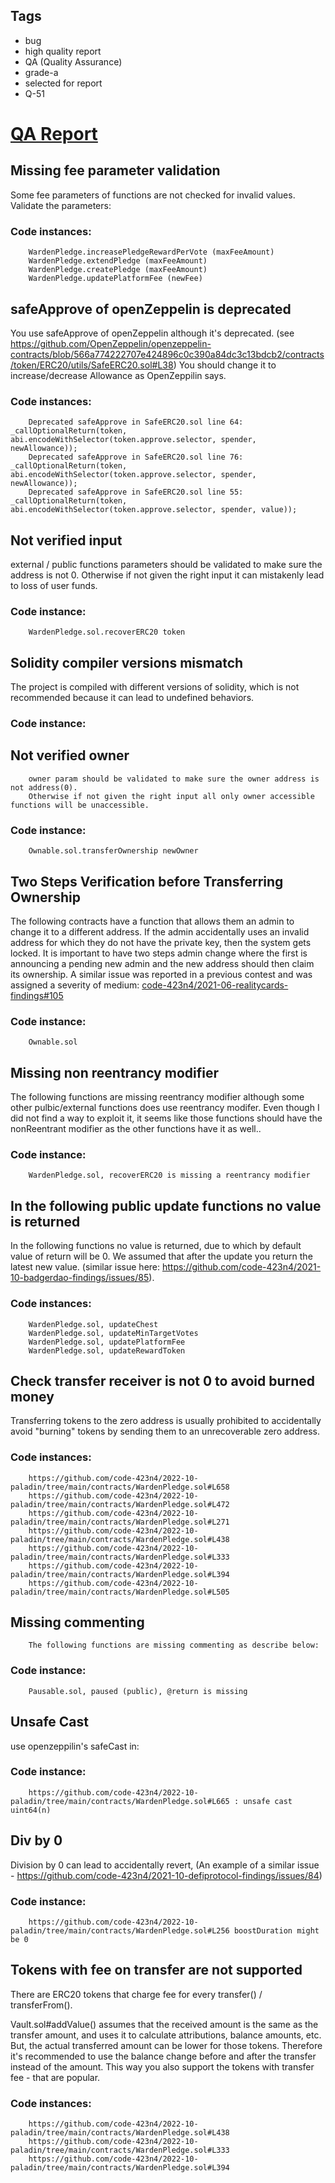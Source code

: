 ## Tags

- bug
- high quality report
- QA (Quality Assurance)
- grade-a
- selected for report
- Q-51

# [QA Report](https://github.com/code-423n4/2022-10-paladin-findings/issues/212) 


## Missing fee parameter validation


Some fee parameters of functions are not checked for invalid values. Validate the parameters:
        
        
### Code instances:

        WardenPledge.increasePledgeRewardPerVote (maxFeeAmount)
        WardenPledge.extendPledge (maxFeeAmount)
        WardenPledge.createPledge (maxFeeAmount)
        WardenPledge.updatePlatformFee (newFee)



## safeApprove of openZeppelin is deprecated


You use safeApprove of openZeppelin although it's deprecated.
(see https://github.com/OpenZeppelin/openzeppelin-contracts/blob/566a774222707e424896c0c390a84dc3c13bdcb2/contracts/token/ERC20/utils/SafeERC20.sol#L38)
You should change it to increase/decrease Allowance as OpenZeppilin says.
        
### Code instances:

        Deprecated safeApprove in SafeERC20.sol line 64: _callOptionalReturn(token, abi.encodeWithSelector(token.approve.selector, spender, newAllowance));
        Deprecated safeApprove in SafeERC20.sol line 76: _callOptionalReturn(token, abi.encodeWithSelector(token.approve.selector, spender, newAllowance));
        Deprecated safeApprove in SafeERC20.sol line 55: _callOptionalReturn(token, abi.encodeWithSelector(token.approve.selector, spender, value));



## Not verified input


external / public functions parameters should be validated to make sure the address is not 0.
Otherwise if not given the right input it can mistakenly lead to loss of user funds.    

### Code instance:

        WardenPledge.sol.recoverERC20 token



## Solidity compiler versions mismatch


The project is compiled with different versions of solidity, which is not recommended because it can lead to undefined behaviors.
        
### Code instance:

        



## Not verified owner


        owner param should be validated to make sure the owner address is not address(0).
        Otherwise if not given the right input all only owner accessible functions will be unaccessible.
        
        
### Code instance:

        Ownable.sol.transferOwnership newOwner



## Two Steps Verification before Transferring Ownership

The following contracts have a function that allows them an admin to change it to a different address. If the admin accidentally uses an invalid address for which they do not have the private key, then the system gets locked.
It is important to have two steps admin change where the first is announcing a pending new admin and the new address should then claim its ownership. 
A similar issue was reported in a previous contest and was assigned a severity of medium: [code-423n4/2021-06-realitycards-findings#105](https://github.com/code-423n4/2021-06-realitycards-findings/issues/105) 

### Code instance:

        Ownable.sol



## Missing non reentrancy modifier

The following functions are missing reentrancy modifier although some other pulbic/external functions does use reentrancy modifer.
Even though I did not find a way to exploit it, it seems like those functions should have the nonReentrant modifier as the other functions have it as well..

### Code instance:

        WardenPledge.sol, recoverERC20 is missing a reentrancy modifier



## In the following public update functions no value is returned

In the following functions no value is returned, due to which by default value of return will be 0. 
We assumed that after the update you return the latest new value. 
(similar issue here: https://github.com/code-423n4/2021-10-badgerdao-findings/issues/85). 

### Code instances:

        WardenPledge.sol, updateChest
        WardenPledge.sol, updateMinTargetVotes
        WardenPledge.sol, updatePlatformFee
        WardenPledge.sol, updateRewardToken



## Check transfer receiver is not 0 to avoid burned money


Transferring tokens to the zero address is usually prohibited to accidentally avoid "burning" tokens by sending them to an unrecoverable zero address.


### Code instances:

        https://github.com/code-423n4/2022-10-paladin/tree/main/contracts/WardenPledge.sol#L658
        https://github.com/code-423n4/2022-10-paladin/tree/main/contracts/WardenPledge.sol#L472
        https://github.com/code-423n4/2022-10-paladin/tree/main/contracts/WardenPledge.sol#L271
        https://github.com/code-423n4/2022-10-paladin/tree/main/contracts/WardenPledge.sol#L438
        https://github.com/code-423n4/2022-10-paladin/tree/main/contracts/WardenPledge.sol#L333
        https://github.com/code-423n4/2022-10-paladin/tree/main/contracts/WardenPledge.sol#L394
        https://github.com/code-423n4/2022-10-paladin/tree/main/contracts/WardenPledge.sol#L505



## Missing commenting


        The following functions are missing commenting as describe below:
        
### Code instance:

        Pausable.sol, paused (public), @return is missing



## Unsafe Cast

use openzeppilin's safeCast in:
 
### Code instance:

        https://github.com/code-423n4/2022-10-paladin/tree/main/contracts/WardenPledge.sol#L665 : unsafe cast uint64(n)



## Div by 0


Division by 0 can lead to accidentally revert,
(An example of a similar issue - https://github.com/code-423n4/2021-10-defiprotocol-findings/issues/84)

### Code instance:

        https://github.com/code-423n4/2022-10-paladin/tree/main/contracts/WardenPledge.sol#L256 boostDuration might be 0



## Tokens with fee on transfer are not supported


There are ERC20 tokens that charge fee for every transfer() / transferFrom().

Vault.sol#addValue() assumes that the received amount is the same as the transfer amount, 
and uses it to calculate attributions, balance amounts, etc. 
But, the actual transferred amount can be lower for those tokens.
Therefore it's recommended to use the balance change before and after the transfer instead of the amount.
This way you also support the tokens with transfer fee - that are popular.


### Code instances:

        https://github.com/code-423n4/2022-10-paladin/tree/main/contracts/WardenPledge.sol#L438
        https://github.com/code-423n4/2022-10-paladin/tree/main/contracts/WardenPledge.sol#L333
        https://github.com/code-423n4/2022-10-paladin/tree/main/contracts/WardenPledge.sol#L394


